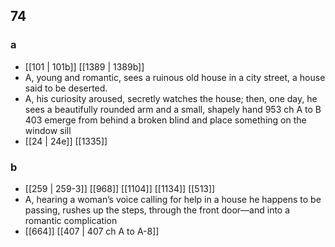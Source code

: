 ## 74
### a
- [[101 | 101b]] [[1389 | 1389b]] 
- A, young and romantic, sees a ruinous old house in a city street, a house said to be deserted.
- A, his curiosity aroused, secretly watches the house; then, one day, he sees a beautifully rounded arm and a small, shapely hand 953 ch A to B 403 emerge from behind a broken blind and place something on the window sill
- [[24 | 24e]] [[1335]] 

### b
- [[259 | 259-3]] [[968]] [[1104]] [[1134]] [[513]] 
- A, hearing a woman’s voice calling for help in a house he happens to be passing, rushes up the steps, through the front door—and into a romantic complication
- [[664]] [[407 | 407 ch A to A-8]] 

